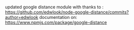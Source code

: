 updated google distance module with thanks to : 
https://github.com/edwlook/node-google-distance/commits?author=edwlook
documentation on:
https://www.npmjs.com/package/google-distance